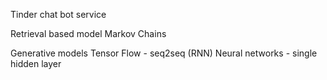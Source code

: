Tinder chat bot service

Retrieval based model
  Markov Chains

Generative models
  Tensor Flow - seq2seq (RNN)
  Neural networks - single hidden layer
